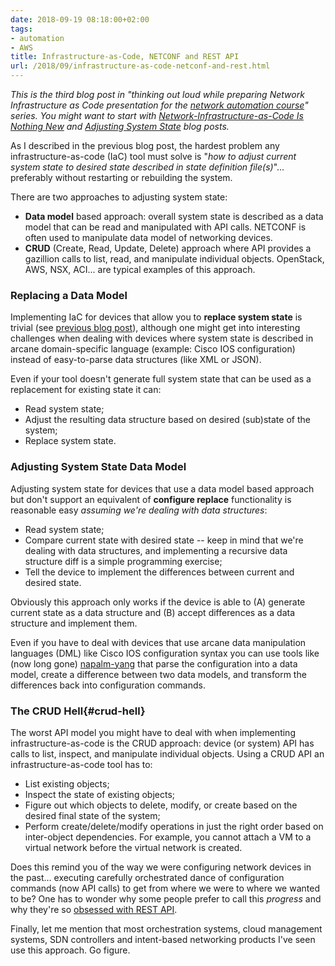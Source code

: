 ```yaml
---
date: 2018-09-19 08:18:00+02:00
tags:
- automation
- AWS
title: Infrastructure-as-Code, NETCONF and REST API
url: /2018/09/infrastructure-as-code-netconf-and-rest.html
---
```

*This is the* *third* *blog post in "thinking out loud while preparing Network Infrastructure as Code presentation for the *[*network automation course*](https://www.ipspace.net/Building_Network_Automation_Solutions?utm_source=blog)*" series.* *You might want to start with* [*Network-Infrastructure-as-Code Is Nothing New*](https://blog.ipspace.net/2018/09/network-infrastructure-as-code-is.html) *and* [*Adjusting System State*](https://blog.ipspace.net/2018/09/adjusting-system-state-with.html) *blog posts.*

As I described in the previous blog post, the hardest problem any infrastructure-as-code (IaC) tool must solve is "*how to adjust current system state to desired state described in state definition file(s)*"... preferably without restarting or rebuilding the system.

There are two approaches to adjusting system state:
<!--more-->
-   **Data model** based approach: overall system state is described as a data model that can be read and manipulated with API calls. NETCONF is often used to manipulate data model of networking devices.
-   **CRUD** (Create, Read, Update, Delete) approach where API provides a gazillion calls to list, read, and manipulate individual objects. OpenStack, AWS, NSX, ACI... are typical examples of this approach.

### Replacing a Data Model

Implementing IaC for devices that allow you to **replace system state** is trivial (see [previous blog post](https://blog.ipspace.net/2018/09/network-infrastructure-as-code-is.html)), although one might get into interesting challenges when dealing with devices where system state is described in arcane domain-specific language (example: Cisco IOS configuration) instead of easy-to-parse data structures (like XML or JSON).

Even if your tool doesn't generate full system state that can be used as a replacement for existing state it can:

-   Read system state;
-   Adjust the resulting data structure based on desired (sub)state of the system;
-   Replace system state.

### Adjusting System State Data Model

Adjusting system state for devices that use a data model based approach but don't support an equivalent of **configure replace** functionality is reasonable easy *assuming we're dealing with data structures*:

-   Read system state;
-   Compare current state with desired state -- keep in mind that we're dealing with data structures, and implementing a recursive data structure diff is a simple programming exercise;
-   Tell the device to implement the differences between current and desired state.

Obviously this approach only works if the device is able to (A) generate current state as a data structure and (B) accept differences as a data structure and implement them.

Even if you have to deal with devices that use arcane data manipulation languages (DML) like Cisco IOS configuration syntax you can use tools like (now long gone) [napalm-yang](https://blog.ipspace.net/2017/05/start-using-openconfig-with-napalm-on.html) that parse the configuration into a data model, create a difference between two data models, and transform the differences back into configuration commands.

### The CRUD Hell{#crud-hell}

The worst API model you might have to deal with when implementing infrastructure-as-code is the CRUD approach: device (or system) API has calls to list, inspect, and manipulate individual objects. Using a CRUD API an infrastructure-as-code tool has to:

-   List existing objects;
-   Inspect the state of existing objects;
-   Figure out which objects to delete, modify, or create based on the desired final state of the system;
-   Perform create/delete/modify operations in just the right order based on inter-object dependencies. For example, you cannot attach a VM to a virtual network before the virtual network is created.

Does this remind you of the way we were configuring network devices in the past... executing carefully orchestrated dance of configuration commands (now API calls) to get from where we were to where we wanted to be? One has to wonder why some people prefer to call this *progress* and why they're so [obsessed with REST API](https://blog.ipspace.net/2018/04/dont-get-obsessed-with-rest-api.html).

Finally, let me mention that most orchestration systems, cloud management systems, SDN controllers and intent-based networking products I've seen use this approach. Go figure.
